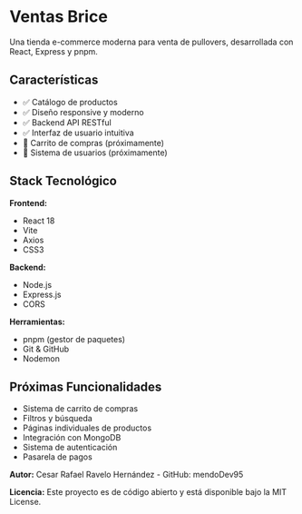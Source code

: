 #  Ventas Brice

Una tienda e-commerce moderna para venta de pullovers, desarrollada con React, Express y pnpm.

## Características

- ✅ Catálogo de productos
- ✅ Diseño responsive y moderno
- ✅ Backend API RESTful
- ✅ Interfaz de usuario intuitiva
- 🚧 Carrito de compras (próximamente)
- 🚧 Sistema de usuarios (próximamente)

## Stack Tecnológico

**Frontend:**
- React 18
- Vite
- Axios
- CSS3

**Backend:**
- Node.js
- Express.js
- CORS

**Herramientas:**
- pnpm (gestor de paquetes)
- Git & GitHub
- Nodemon

## Próximas Funcionalidades

- Sistema de carrito de compras
- Filtros y búsqueda
- Páginas individuales de productos
- Integración con MongoDB
- Sistema de autenticación
- Pasarela de pagos

**Autor:**
Cesar Rafael Ravelo Hernández - GitHub: mendoDev95 

**Licencia:**
Este proyecto es de código abierto y está disponible bajo la MIT License.